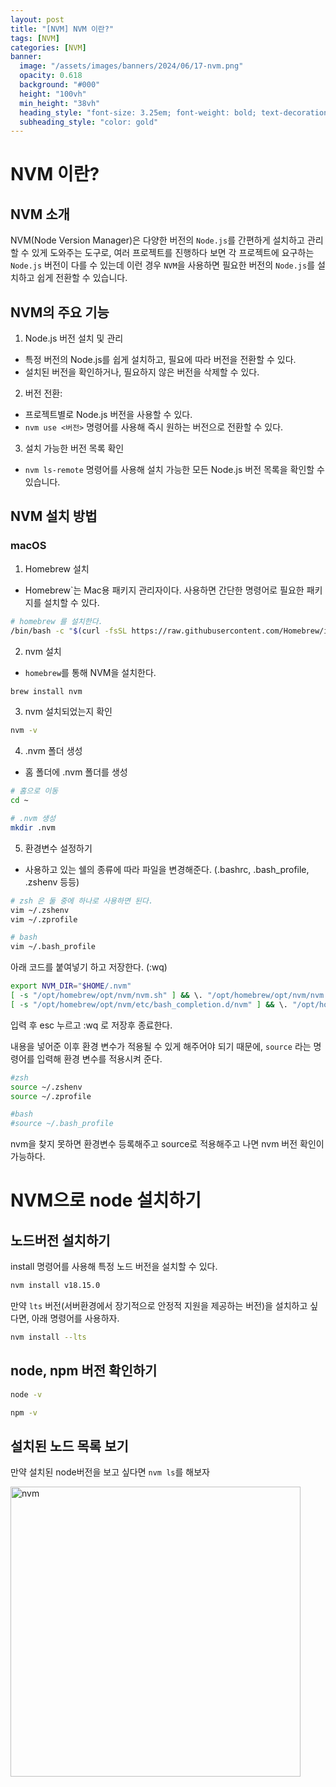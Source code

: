 ```yaml
---
layout: post
title: "[NVM] NVM 이란?"
tags: [NVM]
categories: [NVM]
banner:
  image: "/assets/images/banners/2024/06/17-nvm.png"
  opacity: 0.618
  background: "#000"
  height: "100vh"
  min_height: "38vh"
  heading_style: "font-size: 3.25em; font-weight: bold; text-decoration: underline"
  subheading_style: "color: gold"
---
```


# NVM 이란?

## NVM 소개

NVM(Node Version Manager)은 다양한 버전의 `Node.js`를 간편하게 설치하고 관리할 수 있게 도와주는 도구로, 여러 프로젝트를 진행하다 보면 각 프로젝트에 요구하는 `Node.js` 버전이 다를 수 있는데 이런 경우 `NVM`을 사용하면 필요한 버전의 `Node.js`를 설치하고 쉽게 전환할 수 있습니다.

## NVM의 주요 기능

1. Node.js 버전 설치 및 관리
- 특정 버전의 Node.js를 쉽게 설치하고, 필요에 따라 버전을 전환할 수 있다.
- 설치된 버전을 확인하거나, 필요하지 않은 버전을 삭제할 수 있다.

2. 버전 전환:
- 프로젝트별로 Node.js 버전을 사용할 수 있다.
- `nvm use <버전>` 명령어를 사용해 즉시 원하는 버전으로 전환할 수 있다.

3. 설치 가능한 버전 목록 확인
- `nvm ls-remote` 명령어를 사용해 설치 가능한 모든 Node.js 버전 목록을 확인할 수 있습니다.

## NVM 설치 방법

### macOS 

1. Homebrew 설치 

- Homebrew`는 Mac용 패키지 관리자이다. 사용하면 간단한 명령어로 필요한 패키지를 설치할 수 있다.

```bash
# homebrew 를 설치한다. 
/bin/bash -c "$(curl -fsSL https://raw.githubusercontent.com/Homebrew/install/HEAD/install.sh)"
```

2. nvm 설치
- `homebrew`를 통해 NVM을 설치한다.

```bash
brew install nvm
```

3. nvm 설치되었는지 확인 

```bash
nvm -v
```

4. .nvm 폴더 생성

- 홈 폴더에 .nvm 폴더를 생성

```bash
# 홈으로 이동
cd ~

# .nvm 생성
mkdir .nvm
```

5. 환경변수 설정하기
- 사용하고 있는 쉘의 종류에 따라 파일을 변경해준다. (.bashrc, .bash_profile, .zshenv 등등)

```bash
# zsh 은 둘 중에 하나로 사용하면 된다.
vim ~/.zshenv
vim ~/.zprofile

# bash
vim ~/.bash_profile
```

아래 코드를 붙여넣기 하고 저장한다. (:wq)

```bash
export NVM_DIR="$HOME/.nvm"
[ -s "/opt/homebrew/opt/nvm/nvm.sh" ] && \. "/opt/homebrew/opt/nvm/nvm.sh"  # This loads nvm
[ -s "/opt/homebrew/opt/nvm/etc/bash_completion.d/nvm" ] && \. "/opt/homebrew/opt/nvm/etc/bash_completion.d/nvm"  # This loads nvm bash_completion
```

입력 후 esc 누르고 :wq 로 저장후 종료한다.

내용을 넣어준 이후 환경 변수가 적용될 수 있게 해주어야 되기 때문에, `source` 라는 명령어를 입력해 
환경 변수를 적용시켜 준다.

```bash
#zsh
source ~/.zshenv
source ~/.zprofile

#bash
#source ~/.bash_profile
```

nvm을 찾지 못하면 환경변수 등록해주고 source로 적용해주고 나면 nvm 버전 확인이 가능하다.



# NVM으로 node 설치하기
## 노드버전 설치하기
install 명령어를 사용해 특정 노드 버전을 설치할 수 있다.

```bash
nvm install v18.15.0
```

만약 `lts` 버전(서버환경에서 장기적으로 안정적 지원을 제공하는 버전)을 설치하고 싶다면, 아래 명령어를 사용하자.

```bash
nvm install --lts
```

## node, npm 버전 확인하기 

```bash 
node -v 

npm -v
```

## 설치된 노드 목록 보기
만약 설치된 node버전을 보고 싶다면 `nvm ls`를 해보자

<img width="464" alt="nvm" src="https://github.com/yunsungjoong/yunsungjoong.github.io/assets/96567925/482df5fe-8c3e-482e-b7a7-7ae4ac25e9d0">